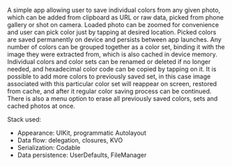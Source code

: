  A simple app allowing user to save individual colors from any given photo, which can be added from clipboard as URL or raw data, picked from phone gallery or shot on camera. Loaded photo can be zoomed for convenience and user can pick color just by tapping at desired location. Picked colors are saved permanently on device and persists between app launches. Any number of colors can be grouped together as a color set, binding it with the image they were extracted from, which is also cached in device memory. Individual colors and color sets can be renamed or deleted if no longer needed, and hexadecimal color code can be copied by tapping on it. It is possible to add more colors to previously saved set, in this case image associated with this particular color set will reappear on screen, restored from cache, and after it regular color saving process can be continued. There is also a menu option to erase all previously saved colors, sets and cached photos at once.

  Stack used:
- Appearance: UIKit, programmatic Autolayout
- Data flow: delegation, closures, KVO
- Serialization: Codable
- Data persistence: UserDefaults, FileManager
